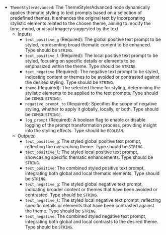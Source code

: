 - `ThemeStylerAdvanced`: The ThemeStylerAdvanced node dynamically applies thematic styling to text prompts based on a selection of predefined themes. It enhances the original text by incorporating stylistic elements related to the chosen theme, aiming to modify the tone, mood, or visual imagery suggested by the text.
    - Inputs:
        - `text_positive_g` (Required): The global positive text prompt to be styled, representing broad thematic content to be enhanced. Type should be `STRING`.
        - `text_positive_l` (Required): The local positive text prompt to be styled, focusing on specific details or elements to be emphasized within the theme. Type should be `STRING`.
        - `text_negative` (Required): The negative text prompt to be styled, indicating content or themes to be avoided or contrasted against the desired styling. Type should be `STRING`.
        - `theme` (Required): The selected theme for styling, determining the stylistic elements to be applied to the text prompts. Type should be `COMBO[STRING]`.
        - `negative_prompt_to` (Required): Specifies the scope of negative styling, whether to apply it globally, locally, or both. Type should be `COMBO[STRING]`.
        - `log_prompt` (Required): A boolean flag to enable or disable logging of the prompt transformation process, providing insight into the styling effects. Type should be `BOOLEAN`.
    - Outputs:
        - `text_positive_g`: The styled global positive text prompt, reflecting the overarching theme. Type should be `STRING`.
        - `text_positive_l`: The styled local positive text prompt, showcasing specific thematic enhancements. Type should be `STRING`.
        - `text_positive`: The combined styled positive text prompt, integrating both global and local thematic elements. Type should be `STRING`.
        - `text_negative_g`: The styled global negative text prompt, indicating broader content or themes that have been avoided or contrasted. Type should be `STRING`.
        - `text_negative_l`: The styled local negative text prompt, reflecting specific details or elements that have been contrasted against the theme. Type should be `STRING`.
        - `text_negative`: The combined styled negative text prompt, integrating both global and local contrasts to the desired theme. Type should be `STRING`.
